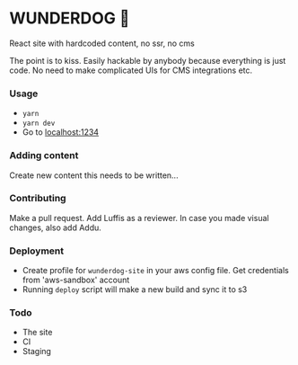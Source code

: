 # WUNDERDOG 🦒

React site with hardcoded content, no ssr, no cms

The point is to kiss. Easily hackable by anybody because everything is just code. No need to make complicated UIs for CMS integrations etc.


### Usage

* `yarn`
* `yarn dev`
* Go to [localhost:1234](http://localhost:1234)


### Adding content

Create new content this needs to be written...


### Contributing

Make a pull request. Add Luffis as a reviewer. In case you made visual changes, also add Addu.


### Deployment

* Create profile for `wunderdog-site` in your aws config file. Get credentials from 'aws-sandbox' account
* Running `deploy` script will make a new build and sync it to s3


### Todo

* The site
* CI
* Staging
